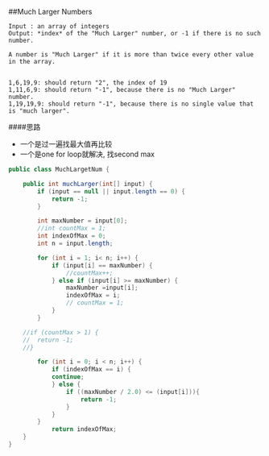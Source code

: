 ##Much Larger Numbers

	Input : an array of integers
	Output: *index* of the "Much Larger" number, or -1 if there is no such number.

	A number is "Much Larger" if it is more than twice every other value in the array.


	1,6,19,9: should return "2", the index of 19
	1,11,6,9: should return "-1", because there is no "Much Larger" number.
	1,19,19,9: should return "-1", because there is no single value that is "much larger".


####思路
- 一个是过一遍找最大值再比较
- 一个是one for loop就解决, 找second max

```java
public class MuchLargetNum {

	public int muchLarger(int[] input) {
		if (input == null || input.length == 0) {
			return -1;
		}

		int maxNumber = input[0];
		//int countMax = 1;
		int indexOfMax = 0;
		int n = input.length;

		for (int i = 1; i< n; i++) {
			if (input[i] == maxNumber) {
				//countMax++;
			} else if (input[i] >= maxNumber) {
				maxNumber =input[i];
				indexOfMax = i;
				// countMax = 1;
			}
		}

	//if (countMax > 1) {
	//	return -1;
	//}

		for (int i = 0; i < n; i++) {
			if (indexOfMax == i) {
			continue;
			} else {
				if ((maxNumber / 2.0) <= (input[i])){
					return -1;
				}
			}
		}
			return indexOfMax;
	}
}
```
